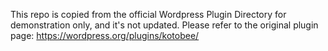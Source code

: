 This repo is copied from the official Wordpress Plugin Directory for demonstration only, and it's not updated.
Please refer to the original plugin page: https://wordpress.org/plugins/kotobee/
